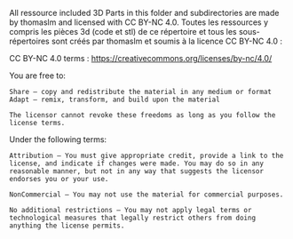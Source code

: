 All ressource included 3D Parts in this folder and subdirectories are made by thomaslm and licensed with CC BY-NC 4.0.
Toutes les ressources y compris les pièces 3d (code et stl) de ce répertoire et tous les sous-répertoires sont créés par thomaslm et soumis à la licence CC BY-NC 4.0 :

CC BY-NC 4.0 terms :
https://creativecommons.org/licenses/by-nc/4.0/


You are free to:

    Share — copy and redistribute the material in any medium or format
    Adapt — remix, transform, and build upon the material

    The licensor cannot revoke these freedoms as long as you follow the license terms.


Under the following terms:

    Attribution — You must give appropriate credit, provide a link to the license, and indicate if changes were made. You may do so in any reasonable manner, but not in any way that suggests the licensor endorses you or your use.

    NonCommercial — You may not use the material for commercial purposes.

    No additional restrictions — You may not apply legal terms or technological measures that legally restrict others from doing anything the license permits.


